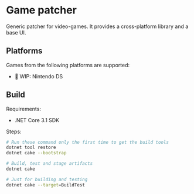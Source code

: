 # Game patcher

Generic patcher for video-games. It provides a cross-platform library and a base
UI.

## Platforms

Games from the following platforms are supported:

- 🚧 WIP: Nintendo DS

## Build

Requirements:

- .NET Core 3.1 SDK

Steps:

```sh
# Run these command only the first time to get the build tools
dotnet tool restore
dotnet cake --bootstrap

# Build, test and stage artifacts
dotnet cake

# Just for building and testing
dotnet cake --target=BuildTest
```
